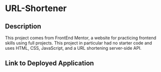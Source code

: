 # URL-Shortener

## Description

This project comes from FrontEnd Mentor, a website for practicing frontend skills using full projects. This project in particular had no starter code and uses HTML, CSS, JavaScript, and a
URL shortening server-side API. 

## Link to Deployed Application

